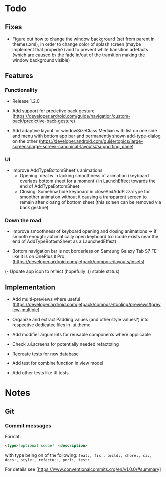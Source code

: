# Todo

## Fixes

- Figure out how to change the window background (set from parent in themes.xml), in order to change
  color of splash screen (maybe implement that properly?) and to prevent white transition artefacts
  (which are caused by the fade in/out of the transition making the window background visible)

## Features

### Functionality

- Release 1.2.0

- Add support for predictive back gesture (https://developer.android.com/guide/navigation/custom-back/predictive-back-gesture)

- Add adaptive layout for windowSizeClass.Medium with list on one side and 
  menu with bottom app bar and permanently shown add-type-dialog on the other
  (https://developer.android.com/guide/topics/large-screens/large-screen-canonical-layouts#supporting_pane)

### UI

- Improve AddTypeBottomSheet's animations
  - Opening: deal with lacking smoothness of animation (keyboard overlaps bottom sheet for a
    moment ) in LaunchEffect towards the end of AddTypeBottomSheet
  - Closing: Somehow hide keyboard in closeAndAddPizzaType for smoother animation without it
    causing a transparent screen to remain after closing of bottom sheet (this screen can be
    removed via back gesture)

### Down the road

- Improve smoothness of keyboard opening and closing animations → if smooth enough: automatically
  open keyboard too (code exists near the end of AddTypeBottomSheet as a LaunchedEffect)

- Bottom navigation bar is not borderless on Samsung Galaxy Tab S7 FE like it is on OnePlus 8 Pro (https://developer.android.com/jetpack/compose/layouts/insets)

(- Update app icon to reflect (hopefully :)) stable status)

## Implementation

- Add multi-previews where useful (https://developer.android.com/jetpack/compose/tooling/previews#preview-multiple)

- Organize and extract Padding values (and other style values?) into respective dedicated files in .ui.theme

- Add modifier arguments for reusable components where applicable

- Check .ui.screens for potentially needed refactoring

- Recreate tests for new database 
- Add test for combine function in view model
- Add other tests like UI tests

# Notes

## Git

### Commit messages

Format:

```markdown
<type>[optional scope]: <description>
```

with type being on of the
following: `feat:, fix:, build:, chore:, ci:, docs:, style:, refactor:, perf:, test:`

For details see [https://www.conventionalcommits.org/en/v1.0.0/#summary]
